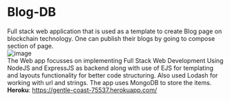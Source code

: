 # Blog-DB

Full stack web application that is used as a template to create Blog page on blockchain technology. One can publish their blogs by going to compose section of page.
<br/>
![image](https://user-images.githubusercontent.com/99763743/197288408-4fed1dc8-2f33-4c7e-a00e-3c1cd1593c37.png)
<br/>
The Web app focusses on implementing Full Stack Web Development Using NodeJS and ExpressJS as backend along with use of EJS for templating and layouts functionality for better code structuring. Also used Lodash for working with url and strings.
The app uses MongoDB to store the items.
<br>
<b>Heroku</b>: https://gentle-coast-75537.herokuapp.com/

